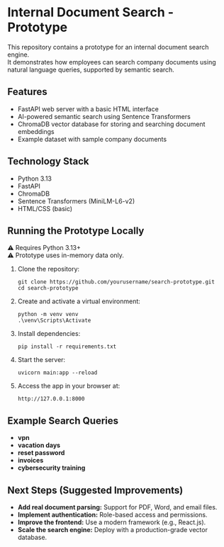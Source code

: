# Internal Document Search - Prototype

This repository contains a prototype for an internal document search engine.  
It demonstrates how employees can search company documents using natural language queries, supported by semantic search.

## Features
- FastAPI web server with a basic HTML interface
- AI-powered semantic search using Sentence Transformers
- ChromaDB vector database for storing and searching document embeddings
- Example dataset with sample company documents

## Technology Stack
- Python 3.13
- FastAPI
- ChromaDB
- Sentence Transformers (MiniLM-L6-v2)
- HTML/CSS (basic)

## Running the Prototype Locally

⚠️ Requires Python 3.13+  
⚠️ Prototype uses in-memory data only.

1. Clone the repository:
   ```
   git clone https://github.com/yourusername/search-prototype.git
   cd search-prototype
   ```

2. Create and activate a virtual environment:

   ```
   python -m venv venv
   .\venv\Scripts\Activate
    ```

3. Install dependencies:
    ```
   pip install -r requirements.txt
   ```



4. Start the server:

   ```
   uvicorn main:app --reload
   ```

5. Access the app in your browser at:

   ```
   http://127.0.0.1:8000
   ```


## Example Search Queries

- **vpn**
- **vacation days**
- **reset password**
- **invoices**
- **cybersecurity training**


## Next Steps (Suggested Improvements)

- **Add real document parsing:** Support for PDF, Word, and email files.
- **Implement authentication:** Role-based access and permissions.
- **Improve the frontend:** Use a modern framework (e.g., React.js).
- **Scale the search engine:** Deploy with a production-grade vector database.



